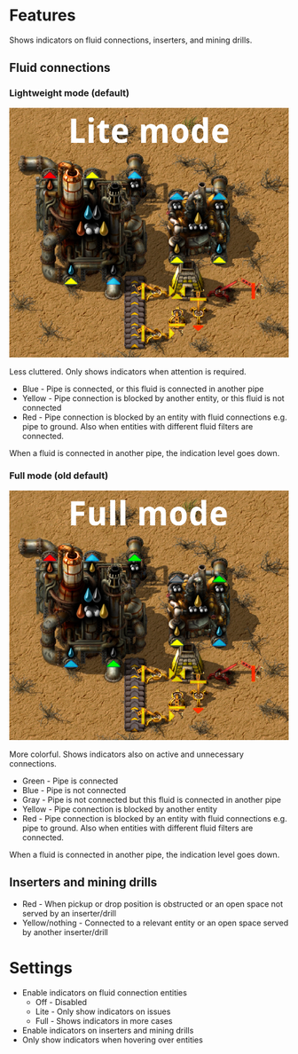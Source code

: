 # Features

Shows indicators on fluid connections, inserters, and mining drills.

## Fluid connections

### Lightweight mode (default)

![](https://raw.githubusercontent.com/Soul-Burn/fluid-connection-indicators/work/.external/lite.png)

Less cluttered. Only shows indicators when attention is required.

* Blue - Pipe is connected, or this fluid is connected in another pipe
* Yellow - Pipe connection is blocked by another entity, or this fluid is not connected
* Red - Pipe connection is blocked by an entity with fluid connections e.g. pipe to ground. Also when entities with different fluid filters are connected.

When a fluid is connected in another pipe, the indication level goes down.

### Full mode (old default)

![](https://raw.githubusercontent.com/Soul-Burn/fluid-connection-indicators/work/.external/full.png)

More colorful. Shows indicators also on active and unnecessary connections.

* Green - Pipe is connected
* Blue - Pipe is not connected
* Gray - Pipe is not connected but this fluid is connected in another pipe
* Yellow - Pipe connection is blocked by another entity
* Red - Pipe connection is blocked by an entity with fluid connections e.g. pipe to ground. Also when entities with different fluid filters are connected.

When a fluid is connected in another pipe, the indication level goes down.

## Inserters and mining drills

* Red - When pickup or drop position is obstructed or an open space not served by an inserter/drill
* Yellow/nothing - Connected to a relevant entity or an open space served by another inserter/drill

# Settings

* Enable indicators on fluid connection entities
  * Off - Disabled
  * Lite - Only show indicators on issues
  * Full - Shows indicators in more cases
* Enable indicators on inserters and mining drills
* Only show indicators when hovering over entities
